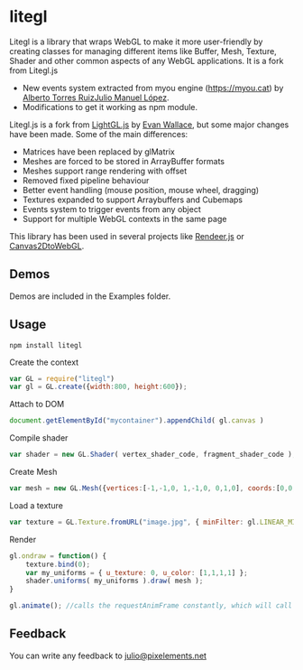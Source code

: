 # litegl
Litegl is a library that wraps WebGL to make it more user-friendly by creating classes for managing different items like Buffer, Mesh, Texture, Shader and other common aspects of any WebGL applications. It is a fork from Litegl.js

 * New events system extracted from myou engine (https://myou.cat) by [Alberto Torres Ruiz](https://github.com/DiThi)[Julio Manuel López](http://pixelements.net). 
 * Modifications to get it working as npm module.
 
Litegl.js is a fork from [LightGL.js](https://github.com/evanw/lightgl.js/) by [Evan Wallace](http://madebyevan.com), but some major changes have been made.
Some of the main differences:

 * Matrices have been replaced by glMatrix
 * Meshes are forced to be stored in ArrayBuffer formats
 * Meshes support range rendering with offset
 * Removed fixed pipeline behaviour
 * Better event handling (mouse position, mouse wheel, dragging)
 * Textures expanded to support Arraybuffers and Cubemaps
 * Events system to trigger events from any object
 * Support for multiple WebGL contexts in the same page

This library has been used in several projects like [Rendeer.js](https://github.com/jagenjo/rendeer.js) or [Canvas2DtoWebGL](https://github.com/jagenjo/Canvas2DtoWebGL).</p>


Demos
-----
Demos are included in the Examples folder.

Usage
-----

```
npm install litegl
```

Create the context
```js
var GL = require("litegl")
var gl = GL.create({width:800, height:600});
```

Attach to DOM
```js
document.getElementById("mycontainer").appendChild( gl.canvas )
```

Compile shader
```js
var shader = new GL.Shader( vertex_shader_code, fragment_shader_code );
```

Create Mesh
```js
var mesh = new GL.Mesh({vertices:[-1,-1,0, 1,-1,0, 0,1,0], coords:[0,0, 1,0, 0.5,1]});
```

Load a texture
```js
var texture = GL.Texture.fromURL("image.jpg", { minFilter: gl.LINEAR_MIPMAP_LINEAR });
```


Render
```js
gl.ondraw = function() {
	texture.bind(0);
	var my_uniforms = { u_texture: 0, u_color: [1,1,1,1] };
	shader.uniforms( my_uniforms ).draw( mesh );
}

gl.animate(); //calls the requestAnimFrame constantly, which will call ondraw
```

Feedback
--------

You can write any feedback to julio@pixelements.net
